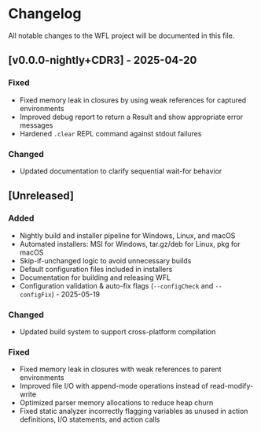 # Changelog

All notable changes to the WFL project will be documented in this file.

## [v0.0.0-nightly+CDR3] - 2025-04-20

### Fixed
- Fixed memory leak in closures by using weak references for captured environments
- Improved debug report to return a Result and show appropriate error messages
- Hardened `.clear` REPL command against stdout failures

### Changed
- Updated documentation to clarify sequential wait-for behavior

## [Unreleased]

### Added
- Nightly build and installer pipeline for Windows, Linux, and macOS
- Automated installers: MSI for Windows, tar.gz/deb for Linux, pkg for macOS
- Skip-if-unchanged logic to avoid unnecessary builds
- Default configuration files included in installers
- Documentation for building and releasing WFL
- Configuration validation & auto-fix flags (`--configCheck` and `--configFix`) - 2025-05-19

### Changed
- Updated build system to support cross-platform compilation

### Fixed
- Fixed memory leak in closures with weak references to parent environments
- Improved file I/O with append-mode operations instead of read-modify-write
- Optimized parser memory allocations to reduce heap churn
- Fixed static analyzer incorrectly flagging variables as unused in action definitions, I/O statements, and action calls
